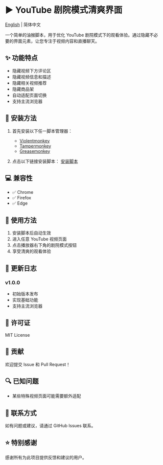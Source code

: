 # ▶️ YouTube 剧院模式清爽界面

[English](./README_EN.md) | 简体中文

一个简单的油猴脚本，用于优化 YouTube 剧院模式下的观看体验。通过隐藏不必要的界面元素，让您专注于视频内容和直播聊天。

## ✨ 功能特点

- 隐藏视频下方评论区
- 隐藏视频信息和描述
- 隐藏相关视频推荐
- 隐藏商品架
- 自动适配页面切换
- 支持主流浏览器

## 🔧 安装方法

1. 首先安装以下任一脚本管理器：
   - [Violentmonkey](https://violentmonkey.github.io/)
   - [Tampermonkey](https://www.tampermonkey.net/)
   - [Greasemonkey](https://www.greasespot.net/)

2. 点击以下链接安装脚本：
   [安装脚本](https://github.com/ZEERDEER/youtube-theater-clean/raw/main/youtube-theater-clean.js)

## 💻 兼容性

- ✅ Chrome
- ✅ Firefox
- ✅ Edge

## 🎯 使用方法

1. 安装脚本后自动生效
2. 进入任意 YouTube 视频页面
3. 点击播放器右下角的剧院模式按钮
4. 享受清爽的观看体验

## 🔄 更新日志

### v1.0.0
- 初始版本发布
- 实现基础功能
- 支持主流浏览器

## 📝 许可证

MIT License

## 🤝 贡献

欢迎提交 Issue 和 Pull Request！

## 🔍 已知问题

- 某些特殊视频页面可能需要额外适配

## 📮 联系方式

如有问题或建议，请通过 GitHub Issues 联系。

## ⭐ 特别感谢

感谢所有为此项目提供反馈和建议的用户。
